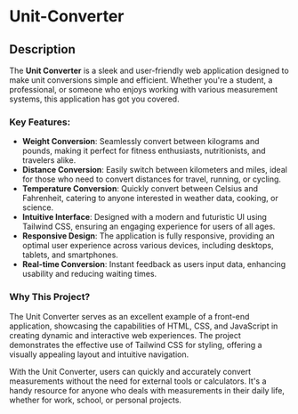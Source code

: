# Unit-Converter

## Description

The **Unit Converter** is a sleek and user-friendly web application designed to make unit conversions simple and efficient. Whether you're a student, a professional, or someone who enjoys working with various measurement systems, this application has got you covered. 

### Key Features:

- **Weight Conversion**: Seamlessly convert between kilograms and pounds, making it perfect for fitness enthusiasts, nutritionists, and travelers alike.
- **Distance Conversion**: Easily switch between kilometers and miles, ideal for those who need to convert distances for travel, running, or cycling.
- **Temperature Conversion**: Quickly convert between Celsius and Fahrenheit, catering to anyone interested in weather data, cooking, or science.
- **Intuitive Interface**: Designed with a modern and futuristic UI using Tailwind CSS, ensuring an engaging experience for users of all ages.
- **Responsive Design**: The application is fully responsive, providing an optimal user experience across various devices, including desktops, tablets, and smartphones.
- **Real-time Conversion**: Instant feedback as users input data, enhancing usability and reducing waiting times.

### Why This Project?

The Unit Converter serves as an excellent example of a front-end application, showcasing the capabilities of HTML, CSS, and JavaScript in creating dynamic and interactive web experiences. The project demonstrates the effective use of Tailwind CSS for styling, offering a visually appealing layout and intuitive navigation.

With the Unit Converter, users can quickly and accurately convert measurements without the need for external tools or calculators. It's a handy resource for anyone who deals with measurements in their daily life, whether for work, school, or personal projects.
